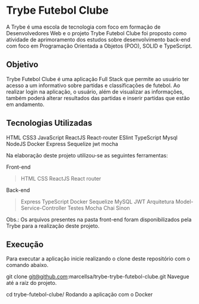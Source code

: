 # Trybe Futebol Clube
A Trybe é uma escola de tecnologia com foco em formação de Desenvolvedores Web e o projeto Trybe Futebol Clube foi proposto como atividade de aprimoramento dos estudos sobre desenvolvimento back-end com foco em Programação Orientada a Objetos (POO), SOLID e TypeScript.

## Objetivo
Trybe Futebol Clube é uma aplicação Full Stack que permite ao usuário ter acesso a um informativo sobre partidas e classificações de futebol. Ao realizar login na aplicação, o usuário, além de visualizar as informações, também poderá alterar resultados das partidas e inserir partidas que estão em andamento.

## Tecnologias Utilizadas
HTML CSS3 JavaScript ReactJS React-router ESlint TypeScript Mysql NodeJS Docker Express Sequelize jwt mocha

Na elaboração deste projeto utilizou-se as seguintes ferramentas:

Front-end
> HTML
CSS
ReactJS
React router

Back-end
> Express
TypeScript
Docker
Sequelize
MySQL
JWT
Arquitetura Model-Service-Controller
Testes
Mocha
Chai
Sinon


Obs.: Os arquivos presentes na pasta front-end foram disponibilizados pela Trybe para a realização deste projeto.

## Execução
Para executar a aplicação inicie realizando o clone deste repositório com o comando abaixo.

git clone git@github.com:marcellsa/trybe-trybe-futebol-clube.git
Navegue até a raíz do projeto.

cd trybe-futebol-clube/
Rodando a aplicação com o Docker
